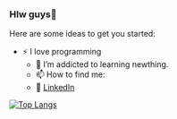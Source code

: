 ### Hlw guys👋




Here are some ideas to get you started:

- :zap: I love  programming
  - 🌱 I’m addicted to learning newthing.
  - 📫 How to find me: 
  - :office: [LinkedIn](https://www.linkedin.com/in/abhishek-swarnakar-790b94204)
 

[![Top Langs](https://github-readme-stats.vercel.app/api/top-langs/?username=anuraghazra)](https://github.com/anuraghazra/github-readme-stats)
